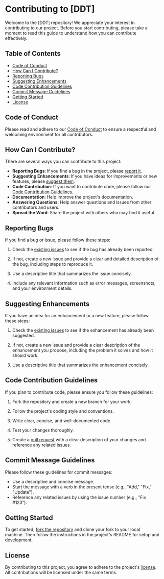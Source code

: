 # Contributing to [DDT]

Welcome to the [DDT] repository! We appreciate your interest in contributing to our project. Before you start contributing, please take a moment to read this guide to understand how you can contribute effectively.

## Table of Contents

- [Code of Conduct](#code-of-conduct)
- [How Can I Contribute?](#how-can-i-contribute)
- [Reporting Bugs](#reporting-bugs)
- [Suggesting Enhancements](#suggesting-enhancements)
- [Code Contribution Guidelines](#code-contribution-guidelines)
- [Commit Message Guidelines](#commit-message-guidelines)
- [Getting Started](#getting-started)
- [License](#license)

## Code of Conduct

Please read and adhere to our [Code of Conduct](CODE_OF_CONDUCT.md) to ensure a respectful and welcoming environment for all contributors.

## How Can I Contribute?

There are several ways you can contribute to this project:

- **Reporting Bugs**: If you find a bug in the project, please [report it](#reporting-bugs).
- **Suggesting Enhancements**: If you have ideas for improvements or new features, please [suggest them](#suggesting-enhancements).
- **Code Contribution**: If you want to contribute code, please follow our [Code Contribution Guidelines](#code-contribution-guidelines).
- **Documentation**: Help improve the project's documentation.
- **Answering Questions**: Help answer questions and issues from other contributors and users.
- **Spread the Word**: Share the project with others who may find it useful.

## Reporting Bugs

If you find a bug or issue, please follow these steps:

1. Check the [existing issues](https://github.com/whaleal/DocumentDataTransfer/issues) to see if the bug has already been reported.

2. If not, create a new issue and provide a clear and detailed description of the bug, including steps to reproduce it.

3. Use a descriptive title that summarizes the issue concisely.

4. Include any relevant information such as error messages, screenshots, and your environment details.

## Suggesting Enhancements

If you have an idea for an enhancement or a new feature, please follow these steps:

1. Check the [existing issues](https://github.com/whaleal/DocumentDataTransfer/issues) to see if the enhancement has already been suggested.

2. If not, create a new issue and provide a clear description of the enhancement you propose, including the problem it solves and how it should work.

3. Use a descriptive title that summarizes the enhancement concisely.

## Code Contribution Guidelines

If you plan to contribute code, please ensure you follow these guidelines:

1. Fork the repository and create a new branch for your work.

2. Follow the project's coding style and conventions.

3. Write clear, concise, and well-documented code.

4. Test your changes thoroughly.

5. Create a [pull request](https://github.com/whaleal/DocumentDataTransfer/pulls) with a clear description of your changes and reference any related issues.

## Commit Message Guidelines

Please follow these guidelines for commit messages:

- Use a descriptive and concise message.
- Start the message with a verb in the present tense (e.g., "Add," "Fix," "Update").
- Reference any related issues by using the issue number (e.g., "Fix #123").

## Getting Started

To get started, [fork the repository](https://github.com/whaleal/DocumentDataTransfer) and clone your fork to your local machine. Then follow the instructions in the project's README for setup and development.

## License

By contributing to this project, you agree to adhere to the project's [license](LICENSE). All contributions will be licensed under the same terms.
